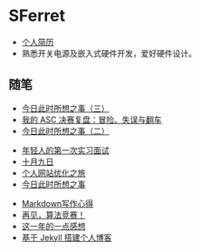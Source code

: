 # SFerret

- [个人简历](https://github.com/SFerret/SFerret.github.io/blob/gh-pages/Doc/Resum.pdf)
- 熟悉开关电源及嵌入式硬件开发，爱好硬件设计。

<!-- .slide -->

## 随笔

- [今日此时所想之事（三）](https://wu-kan.cn/2023/12/31/%E4%BB%8A%E6%97%A5%E6%AD%A4%E6%97%B6%E6%89%80%E6%83%B3%E4%B9%8B%E4%BA%8B-%E4%B8%89/)
- [我的 ASC 决赛复盘：冒险、失误与翻车](https://wu-kan.cn/2021/05/19/%E6%88%91%E7%9A%84ASC%E5%86%B3%E8%B5%9B%E5%A4%8D%E7%9B%98-%E5%86%92%E9%99%A9-%E5%A4%B1%E8%AF%AF%E4%B8%8E%E7%BF%BB%E8%BD%A6/)
- [今日此时所想之事（二）](https://wu-kan.cn/2021/02/11/%E4%BB%8A%E6%97%A5%E6%AD%A4%E6%97%B6%E6%89%80%E6%83%B3%E4%B9%8B%E4%BA%8B-%E4%BA%8C/)

<!-- .slide vertical=true -->

- [年轻人的第一次实习面试](https://wu-kan.cn/2021/02/02/%E5%B9%B4%E8%BD%BB%E4%BA%BA%E7%9A%84%E7%AC%AC%E4%B8%80%E6%AC%A1%E5%AE%9E%E4%B9%A0%E9%9D%A2%E8%AF%95/)
- [十月九日](https://wu-kan.cn/2020/10/09/%E5%8D%81%E6%9C%88%E4%B9%9D%E6%97%A5/)
- [个人网站优化之旅](https://wu-kan.cn/2020/02/06/%E4%B8%AA%E4%BA%BA%E7%BD%91%E7%AB%99%E4%BC%98%E5%8C%96%E4%B9%8B%E6%97%85/)
- [今日此时所想之事](https://wu-kan.cn/2020/01/24/%E4%BB%8A%E6%97%A5%E6%AD%A4%E6%97%B6%E6%89%80%E6%83%B3%E4%B9%8B%E4%BA%8B/)

<!-- .slide vertical=true -->

- [Markdown写作心得](https://wu-kan.cn/2020/01/18/Markdown%E5%86%99%E4%BD%9C%E5%BF%83%E5%BE%97/)
- [再见，算法竞赛！](https://wu-kan.cn/2019/11/04/%E5%86%8D%E8%A7%81-%E7%AE%97%E6%B3%95%E7%AB%9E%E8%B5%9B/)
- [这一年的一点感想](https://wu-kan.cn/2019/07/18/%E8%BF%99%E4%B8%80%E5%B9%B4%E7%9A%84%E4%B8%80%E7%82%B9%E6%84%9F%E6%83%B3/)
- [基于 Jekyll 搭建个人博客](https://wu-kan.cn/2019/01/18/%E5%9F%BA%E4%BA%8EJekyll%E6%90%AD%E5%BB%BA%E4%B8%AA%E4%BA%BA%E5%8D%9A%E5%AE%A2/)

